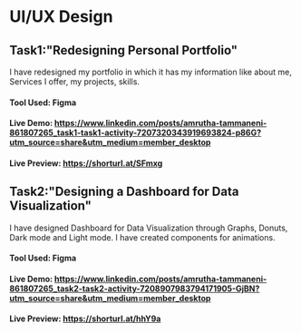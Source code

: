 # UI/UX Design

## Task1:"Redesigning Personal Portfolio"
I have redesigned my portfolio in which it has my information like about me, Services I offer, my projects, skills.
#### Tool Used: Figma
#### Live Demo: https://www.linkedin.com/posts/amrutha-tammaneni-861807265_task1-task1-activity-7207320343919693824-p86G?utm_source=share&utm_medium=member_desktop
#### Live Preview: https://shorturl.at/SFmxg


## Task2:"Designing a Dashboard for Data Visualization"
I have designed Dashboard for Data Visualization through Graphs, Donuts, Dark mode and Light mode. I have created components for animations.
#### Tool Used: Figma
#### Live Demo: https://www.linkedin.com/posts/amrutha-tammaneni-861807265_task2-task2-activity-7208907983794171905-GjBN?utm_source=share&utm_medium=member_desktop
#### Live Preview: https://shorturl.at/hhY9a



